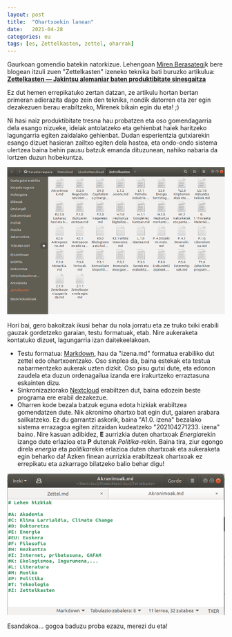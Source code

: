 ```yaml
---
layout: post
title:  "Ohartxoekin lanean"
date:   2021-04-28
categories: eu
tags: [es, Zettelkasten, zettel, oharrak]
---
```

Gaurkoan gomendio batekin natorkizue. Lehengoan [Miren Berasategi](https://miren.bz/)k bere blogean itzuli zuen "Zettelkasten" izeneko teknika bati buruzko artikulua: **[Zettelkasten — Jakintsu alemaniar baten produktibitate sinesgaitza](https://miren.bz/post/zettelkasten/)**

Ez dut hemen errepikatuko zertan datzan, ze artikulu hortan bertan primeran adierazita dago zein den teknika, nondik datorren eta zer egin dezakezuen berau erabiltzeko, Mirenek bikain egin du eta! ;) 

Ni hasi naiz produktibitate tresna hau probatzen eta oso gomendagarria dela esango nizueke, ideiak antolatzeko eta gehienbat haiek haritzeko lagungarria egiten zaidalako gehienbat. Dudan esperientzia gutxiarekin esango dizuet hasieran zailtxo egiten dela hastea, eta ondo-ondo sistema ulertzea baina behin pausu batzuk emanda dituzunean, nahiko nabaria da lortzen duzun hobekuntza. 

![Kasten](https://raw.githubusercontent.com/IzaroBlog/IzaroBlog.github.io/main/_images/postimages/kasten.png)

Hori bai, gero bakoitzak ikusi behar du nola jorratu eta ze truko txiki erabili gauzak gordetzeko garaian, testu formatuak, etab. 
Nire aukeraketa kontatuko dizuet, lagungarria izan daitekeelakoan.

- Testu formatua: [Markdown](https://eu.wikipedia.org/wiki/Markdown), hau da "izena.md" formatua erabiliko dut zettel edo ohartxoentzako. Oso sinplea da, baina estekak eta testua nabarmentzeko aukerak uzten dizkit. Oso pisu gutxi dute, eta edonon zaudela eta duzun ordenagailua izanda ere irakurtzeko erraztasuna eskainten dizu. 
- Sinkronizaziorako [Nextcloud](https://eu.wikipedia.org/wiki/Nextcloud) erabiltzen dut, baina edozein beste programa ere erabil dezakezue. 
- Oharren kode bezala batzuk eguna edota hizkiak erabiltzea gomendatzen dute. Nik akronimo ohartxo bat egin dut, gaiaren arabara sailkatzeko. Ez du garrantzi askorik, baina "A1.0. izena" bezalako sistema errazagoa egiten zitzaidan kudeatzeko "202104271233. izena" baino. Nire kasuan adibidez, **E** aurrizkia duten ohartxoak *Energia*rekin izango dute erlazioa eta **P** dutenak *Politika*-rekin. Baina tira, ziur egongo direla *energia* eta *politika*rekin erlazioa duten ohartxoak eta aukeraketa egin beharko da! Azken finean aurrizkia erabiltzeak ohartxoak ez errepikatu eta azkarrago bilatzeko balio behar digu!

![Akronimoak](https://raw.githubusercontent.com/IzaroBlog/IzaroBlog.github.io/18f223559f4046a1b07a141009348f160613822d/_images/postimages/akronimoak.png)

Esandakoa... gogoa baduzu proba ezazu, merezi du eta! 

